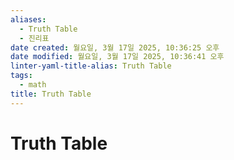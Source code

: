 ```yaml
---
aliases:
  - Truth Table
  - 진리표
date created: 월요일, 3월 17일 2025, 10:36:25 오후
date modified: 월요일, 3월 17일 2025, 10:36:41 오후
linter-yaml-title-alias: Truth Table
tags:
  - math
title: Truth Table
---
```


# Truth Table
